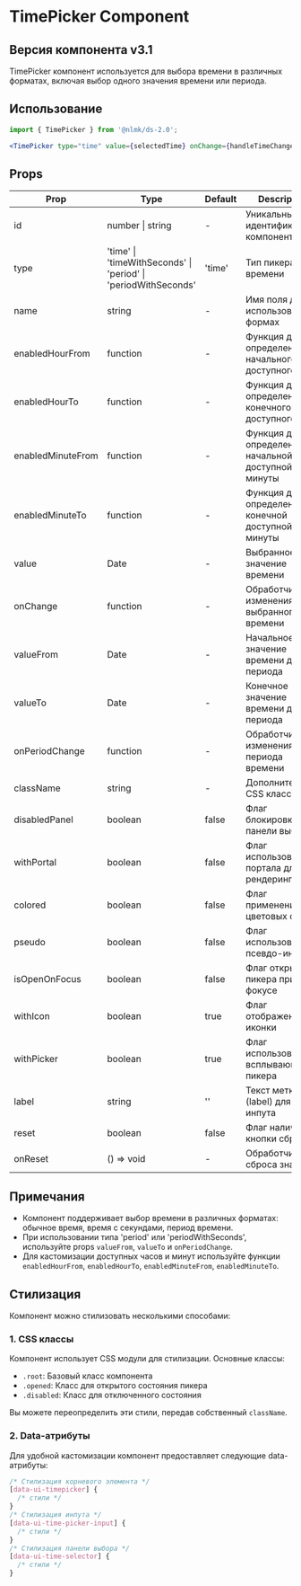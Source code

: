 # TimePicker Component

## Версия компонента v3.1

TimePicker компонент используется для выбора времени в различных форматах, включая выбор одного значения времени или периода.

## Использование

```jsx
import { TimePicker } from '@nlmk/ds-2.0';

<TimePicker type="time" value={selectedTime} onChange={handleTimeChange} label="Выберите время" />;
```

## Props

| Prop              | Type                                                           | Default | Description                                        |
| ----------------- | -------------------------------------------------------------- | ------- | -------------------------------------------------- |
| id                | number \| string                                               | -       | Уникальный идентификатор компонента                |
| type              | 'time' \| 'timeWithSeconds' \| 'period' \| 'periodWithSeconds' | 'time'  | Тип пикера времени                                 |
| name              | string                                                         | -       | Имя поля для использования в формах                |
| enabledHourFrom   | function                                                       | -       | Функция для определения начального доступного часа |
| enabledHourTo     | function                                                       | -       | Функция для определения конечного доступного часа  |
| enabledMinuteFrom | function                                                       | -       | Функция для определения начальной доступной минуты |
| enabledMinuteTo   | function                                                       | -       | Функция для определения конечной доступной минуты  |
| value             | Date                                                           | -       | Выбранное значение времени                         |
| onChange          | function                                                       | -       | Обработчик изменения выбранного времени            |
| valueFrom         | Date                                                           | -       | Начальное значение времени для периода             |
| valueTo           | Date                                                           | -       | Конечное значение времени для периода              |
| onPeriodChange    | function                                                       | -       | Обработчик изменения периода времени               |
| className         | string                                                         | -       | Дополнительный CSS класс                           |
| disabledPanel     | boolean                                                        | false   | Флаг блокировки панели выбора                      |
| withPortal        | boolean                                                        | false   | Флаг использования портала для рендеринга          |
| colored           | boolean                                                        | false   | Флаг применения цветовых стилей                    |
| pseudo            | boolean                                                        | false   | Флаг использования псевдо-инпута                   |
| isOpenOnFocus     | boolean                                                        | false   | Флаг открытия пикера при фокусе                    |
| withIcon          | boolean                                                        | true    | Флаг отображения иконки                            |
| withPicker        | boolean                                                        | true    | Флаг использования всплывающего пикера             |
| label             | string                                                         | ''      | Текст метки (label) для инпута                     |
| reset             | boolean                                                        | false   | Флаг наличия кнопки сброса                         |
| onReset           | () => void                                                     | -       | Обработчик сброса значения                         |

## Примечания

- Компонент поддерживает выбор времени в различных форматах: обычное время, время с секундами, период времени.
- При использовании типа 'period' или 'periodWithSeconds', используйте props `valueFrom`, `valueTo` и `onPeriodChange`.
- Для кастомизации доступных часов и минут используйте функции `enabledHourFrom`, `enabledHourTo`, `enabledMinuteFrom`, `enabledMinuteTo`.

## Стилизация

Компонент можно стилизовать несколькими способами:

### 1. CSS классы

Компонент использует CSS модули для стилизации. Основные классы:

- `.root`: Базовый класс компонента
- `.opened`: Класс для открытого состояния пикера
- `.disabled`: Класс для отключенного состояния

Вы можете переопределить эти стили, передав собственный `className`.

### 2. Data-атрибуты

Для удобной кастомизации компонент предоставляет следующие data-атрибуты:

```css
/* Стилизация корневого элемента */
[data-ui-timepicker] {
  /* стили */
}
/* Стилизация инпута */
[data-ui-time-picker-input] {
  /* стили */
}
/* Стилизация панели выбора */
[data-ui-time-selector] {
  /* стили */
}
```
